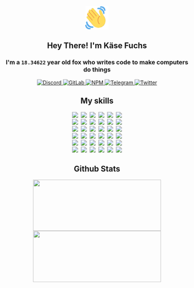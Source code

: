 <div><p align=center><img src=./resources/images/wave.gif width=64px height=64px></p><h2 align=center>Hey There! I'm Käse Fuchs</h2><h3 align=center>I'm a <code>18.34622</code> year old fox who writes code to make computers do things</h3><p align=center><a href=https://discord.com/users/507526681125322772><img alt=Discord src="https://img.shields.io/badge/Discord-5865F2?logo=discord&logoColor=white&style=flat-square#befe1c788c84193f646bbdd492efa0e3"> </a><a href=https://gitlab.com/kasefuchs><img alt=GitLab src="https://img.shields.io/badge/GitLab-330F63?logo=gitlab&logoColor=white&style=flat-square#befe1c788c84193f646bbdd492efa0e3"> </a><a href=https://npmjs.com/~kasefuchs><img alt=NPM src="https://img.shields.io/badge/NPM-CB3837?logo=npm&logoColor=white&style=flat-square#befe1c788c84193f646bbdd492efa0e3"> </a><a href=https://t.me/kasefuchs><img alt=Telegram src="https://img.shields.io/badge/Telegram-2CA5E0?logo=telegram&logoColor=white&style=flat-square#befe1c788c84193f646bbdd492efa0e3"> </a><a href=https://twitter.com/kasefuchs><img alt=Twitter src="https://img.shields.io/badge/Twitter-1DA1F2?logo=twitter&logoColor=white&style=flat-square#befe1c788c84193f646bbdd492efa0e3"></a></p><h2 align=center>My skills</h2><p align=center><a href=https://aws.amazon.com/ ><picture><source srcset="https://skillicons.dev/icons?i=aws&theme=dark#befe1c788c84193f646bbdd492efa0e3" media="(prefers-color-scheme: dark)"><source srcset="https://skillicons.dev/icons?i=aws&theme=light#befe1c788c84193f646bbdd492efa0e3" media="(prefers-color-scheme: light), (prefers-color-scheme: no-preference)"><img src="https://skillicons.dev/icons?i=aws&theme=light#befe1c788c84193f646bbdd492efa0e3"></picture></a>&nbsp;&nbsp;<a href=https://en.wikipedia.org/wiki/Bash_(Unix_shell)><picture><source srcset="https://skillicons.dev/icons?i=bash&theme=dark#befe1c788c84193f646bbdd492efa0e3" media="(prefers-color-scheme: dark)"><source srcset="https://skillicons.dev/icons?i=bash&theme=light#befe1c788c84193f646bbdd492efa0e3" media="(prefers-color-scheme: light), (prefers-color-scheme: no-preference)"><img src="https://skillicons.dev/icons?i=bash&theme=light#befe1c788c84193f646bbdd492efa0e3"></picture></a>&nbsp;&nbsp;<a href=https://discord.com/developers/docs><picture><source srcset="https://skillicons.dev/icons?i=bots&theme=dark#befe1c788c84193f646bbdd492efa0e3" media="(prefers-color-scheme: dark)"><source srcset="https://skillicons.dev/icons?i=bots&theme=light#befe1c788c84193f646bbdd492efa0e3" media="(prefers-color-scheme: light), (prefers-color-scheme: no-preference)"><img src="https://skillicons.dev/icons?i=bots&theme=light#befe1c788c84193f646bbdd492efa0e3"></picture></a>&nbsp;&nbsp;<a href=https://www.cloudflare.com/ ><picture><source srcset="https://skillicons.dev/icons?i=cloudflare&theme=dark#befe1c788c84193f646bbdd492efa0e3" media="(prefers-color-scheme: dark)"><source srcset="https://skillicons.dev/icons?i=cloudflare&theme=light#befe1c788c84193f646bbdd492efa0e3" media="(prefers-color-scheme: light), (prefers-color-scheme: no-preference)"><img src="https://skillicons.dev/icons?i=cloudflare&theme=light#befe1c788c84193f646bbdd492efa0e3"></picture></a>&nbsp;&nbsp;<a href=https://en.wikipedia.org/wiki/CSS><picture><source srcset="https://skillicons.dev/icons?i=css&theme=dark#befe1c788c84193f646bbdd492efa0e3" media="(prefers-color-scheme: dark)"><source srcset="https://skillicons.dev/icons?i=css&theme=light#befe1c788c84193f646bbdd492efa0e3" media="(prefers-color-scheme: light), (prefers-color-scheme: no-preference)"><img src="https://skillicons.dev/icons?i=css&theme=light#befe1c788c84193f646bbdd492efa0e3"></picture></a>&nbsp;&nbsp;<a href=https://www.docker.com/ ><picture><source srcset="https://skillicons.dev/icons?i=docker&theme=dark#befe1c788c84193f646bbdd492efa0e3" media="(prefers-color-scheme: dark)"><source srcset="https://skillicons.dev/icons?i=docker&theme=light#befe1c788c84193f646bbdd492efa0e3" media="(prefers-color-scheme: light), (prefers-color-scheme: no-preference)"><img src="https://skillicons.dev/icons?i=docker&theme=light#befe1c788c84193f646bbdd492efa0e3"></picture></a><br><a href=https://www.electronjs.org/ ><picture><source srcset="https://skillicons.dev/icons?i=electron&theme=dark#befe1c788c84193f646bbdd492efa0e3" media="(prefers-color-scheme: dark)"><source srcset="https://skillicons.dev/icons?i=electron&theme=light#befe1c788c84193f646bbdd492efa0e3" media="(prefers-color-scheme: light), (prefers-color-scheme: no-preference)"><img src="https://skillicons.dev/icons?i=electron&theme=light#befe1c788c84193f646bbdd492efa0e3"></picture></a>&nbsp;&nbsp;<a href=https://expressjs.com/ ><picture><source srcset="https://skillicons.dev/icons?i=express&theme=dark#befe1c788c84193f646bbdd492efa0e3" media="(prefers-color-scheme: dark)"><source srcset="https://skillicons.dev/icons?i=express&theme=light#befe1c788c84193f646bbdd492efa0e3" media="(prefers-color-scheme: light), (prefers-color-scheme: no-preference)"><img src="https://skillicons.dev/icons?i=express&theme=light#befe1c788c84193f646bbdd492efa0e3"></picture></a>&nbsp;&nbsp;<a href=https://www.figma.com/ ><picture><source srcset="https://skillicons.dev/icons?i=figma&theme=dark#befe1c788c84193f646bbdd492efa0e3" media="(prefers-color-scheme: dark)"><source srcset="https://skillicons.dev/icons?i=figma&theme=light#befe1c788c84193f646bbdd492efa0e3" media="(prefers-color-scheme: light), (prefers-color-scheme: no-preference)"><img src="https://skillicons.dev/icons?i=figma&theme=light#befe1c788c84193f646bbdd492efa0e3"></picture></a>&nbsp;&nbsp;<a href=https://firebase.google.com/ ><picture><source srcset="https://skillicons.dev/icons?i=firebase&theme=dark#befe1c788c84193f646bbdd492efa0e3" media="(prefers-color-scheme: dark)"><source srcset="https://skillicons.dev/icons?i=firebase&theme=light#befe1c788c84193f646bbdd492efa0e3" media="(prefers-color-scheme: light), (prefers-color-scheme: no-preference)"><img src="https://skillicons.dev/icons?i=firebase&theme=light#befe1c788c84193f646bbdd492efa0e3"></picture></a>&nbsp;&nbsp;<a href=https://flask.palletsprojects.com/ ><picture><source srcset="https://skillicons.dev/icons?i=flask&theme=dark#befe1c788c84193f646bbdd492efa0e3" media="(prefers-color-scheme: dark)"><source srcset="https://skillicons.dev/icons?i=flask&theme=light#befe1c788c84193f646bbdd492efa0e3" media="(prefers-color-scheme: light), (prefers-color-scheme: no-preference)"><img src="https://skillicons.dev/icons?i=flask&theme=light#befe1c788c84193f646bbdd492efa0e3"></picture></a>&nbsp;&nbsp;<a href=https://cloud.google.com/ ><picture><source srcset="https://skillicons.dev/icons?i=gcp&theme=dark#befe1c788c84193f646bbdd492efa0e3" media="(prefers-color-scheme: dark)"><source srcset="https://skillicons.dev/icons?i=gcp&theme=light#befe1c788c84193f646bbdd492efa0e3" media="(prefers-color-scheme: light), (prefers-color-scheme: no-preference)"><img src="https://skillicons.dev/icons?i=gcp&theme=light#befe1c788c84193f646bbdd492efa0e3"></picture></a><br><a href=https://git-scm.com/ ><picture><source srcset="https://skillicons.dev/icons?i=git&theme=dark#befe1c788c84193f646bbdd492efa0e3" media="(prefers-color-scheme: dark)"><source srcset="https://skillicons.dev/icons?i=git&theme=light#befe1c788c84193f646bbdd492efa0e3" media="(prefers-color-scheme: light), (prefers-color-scheme: no-preference)"><img src="https://skillicons.dev/icons?i=git&theme=light#befe1c788c84193f646bbdd492efa0e3"></picture></a>&nbsp;&nbsp;<a href=https://github.com/ ><picture><source srcset="https://skillicons.dev/icons?i=github&theme=dark#befe1c788c84193f646bbdd492efa0e3" media="(prefers-color-scheme: dark)"><source srcset="https://skillicons.dev/icons?i=github&theme=light#befe1c788c84193f646bbdd492efa0e3" media="(prefers-color-scheme: light), (prefers-color-scheme: no-preference)"><img src="https://skillicons.dev/icons?i=github&theme=light#befe1c788c84193f646bbdd492efa0e3"></picture></a>&nbsp;&nbsp;<a href=https://gitlab.com/ ><picture><source srcset="https://skillicons.dev/icons?i=gitlab&theme=dark#befe1c788c84193f646bbdd492efa0e3" media="(prefers-color-scheme: dark)"><source srcset="https://skillicons.dev/icons?i=gitlab&theme=light#befe1c788c84193f646bbdd492efa0e3" media="(prefers-color-scheme: light), (prefers-color-scheme: no-preference)"><img src="https://skillicons.dev/icons?i=gitlab&theme=light#befe1c788c84193f646bbdd492efa0e3"></picture></a>&nbsp;&nbsp;<a href=https://www.heroku.com/ ><picture><source srcset="https://skillicons.dev/icons?i=heroku&theme=dark#befe1c788c84193f646bbdd492efa0e3" media="(prefers-color-scheme: dark)"><source srcset="https://skillicons.dev/icons?i=heroku&theme=light#befe1c788c84193f646bbdd492efa0e3" media="(prefers-color-scheme: light), (prefers-color-scheme: no-preference)"><img src="https://skillicons.dev/icons?i=heroku&theme=light#befe1c788c84193f646bbdd492efa0e3"></picture></a>&nbsp;&nbsp;<a href=https://en.wikipedia.org/wiki/HTML><picture><source srcset="https://skillicons.dev/icons?i=html&theme=dark#befe1c788c84193f646bbdd492efa0e3" media="(prefers-color-scheme: dark)"><source srcset="https://skillicons.dev/icons?i=html&theme=light#befe1c788c84193f646bbdd492efa0e3" media="(prefers-color-scheme: light), (prefers-color-scheme: no-preference)"><img src="https://skillicons.dev/icons?i=html&theme=light#befe1c788c84193f646bbdd492efa0e3"></picture></a>&nbsp;&nbsp;<a href=https://en.wikipedia.org/wiki/JavaScript><picture><source srcset="https://skillicons.dev/icons?i=js&theme=dark#befe1c788c84193f646bbdd492efa0e3" media="(prefers-color-scheme: dark)"><source srcset="https://skillicons.dev/icons?i=js&theme=light#befe1c788c84193f646bbdd492efa0e3" media="(prefers-color-scheme: light), (prefers-color-scheme: no-preference)"><img src="https://skillicons.dev/icons?i=js&theme=light#befe1c788c84193f646bbdd492efa0e3"></picture></a><br><a href=https://en.wikipedia.org/wiki/Linux><picture><source srcset="https://skillicons.dev/icons?i=linux&theme=dark#befe1c788c84193f646bbdd492efa0e3" media="(prefers-color-scheme: dark)"><source srcset="https://skillicons.dev/icons?i=linux&theme=light#befe1c788c84193f646bbdd492efa0e3" media="(prefers-color-scheme: light), (prefers-color-scheme: no-preference)"><img src="https://skillicons.dev/icons?i=linux&theme=light#befe1c788c84193f646bbdd492efa0e3"></picture></a>&nbsp;&nbsp;<a href=https://mui.com/ ><picture><source srcset="https://skillicons.dev/icons?i=materialui&theme=dark#befe1c788c84193f646bbdd492efa0e3" media="(prefers-color-scheme: dark)"><source srcset="https://skillicons.dev/icons?i=materialui&theme=light#befe1c788c84193f646bbdd492efa0e3" media="(prefers-color-scheme: light), (prefers-color-scheme: no-preference)"><img src="https://skillicons.dev/icons?i=materialui&theme=light#befe1c788c84193f646bbdd492efa0e3"></picture></a>&nbsp;&nbsp;<a href=https://en.wikipedia.org/wiki/Markdown><picture><source srcset="https://skillicons.dev/icons?i=md&theme=dark#befe1c788c84193f646bbdd492efa0e3" media="(prefers-color-scheme: dark)"><source srcset="https://skillicons.dev/icons?i=md&theme=light#befe1c788c84193f646bbdd492efa0e3" media="(prefers-color-scheme: light), (prefers-color-scheme: no-preference)"><img src="https://skillicons.dev/icons?i=md&theme=light#befe1c788c84193f646bbdd492efa0e3"></picture></a>&nbsp;&nbsp;<a href=https://www.mongodb.com/ ><picture><source srcset="https://skillicons.dev/icons?i=mongodb&theme=dark#befe1c788c84193f646bbdd492efa0e3" media="(prefers-color-scheme: dark)"><source srcset="https://skillicons.dev/icons?i=mongodb&theme=light#befe1c788c84193f646bbdd492efa0e3" media="(prefers-color-scheme: light), (prefers-color-scheme: no-preference)"><img src="https://skillicons.dev/icons?i=mongodb&theme=light#befe1c788c84193f646bbdd492efa0e3"></picture></a>&nbsp;&nbsp;<a href=https://www.mysql.com/ ><picture><source srcset="https://skillicons.dev/icons?i=mysql&theme=dark#befe1c788c84193f646bbdd492efa0e3" media="(prefers-color-scheme: dark)"><source srcset="https://skillicons.dev/icons?i=mysql&theme=light#befe1c788c84193f646bbdd492efa0e3" media="(prefers-color-scheme: light), (prefers-color-scheme: no-preference)"><img src="https://skillicons.dev/icons?i=mysql&theme=light#befe1c788c84193f646bbdd492efa0e3"></picture></a>&nbsp;&nbsp;<a href=https://nextjs.org/ ><picture><source srcset="https://skillicons.dev/icons?i=nextjs&theme=dark#befe1c788c84193f646bbdd492efa0e3" media="(prefers-color-scheme: dark)"><source srcset="https://skillicons.dev/icons?i=nextjs&theme=light#befe1c788c84193f646bbdd492efa0e3" media="(prefers-color-scheme: light), (prefers-color-scheme: no-preference)"><img src="https://skillicons.dev/icons?i=nextjs&theme=light#befe1c788c84193f646bbdd492efa0e3"></picture></a><br><a href=https://nodejs.org/en/ ><picture><source srcset="https://skillicons.dev/icons?i=nodejs&theme=dark#befe1c788c84193f646bbdd492efa0e3" media="(prefers-color-scheme: dark)"><source srcset="https://skillicons.dev/icons?i=nodejs&theme=light#befe1c788c84193f646bbdd492efa0e3" media="(prefers-color-scheme: light), (prefers-color-scheme: no-preference)"><img src="https://skillicons.dev/icons?i=nodejs&theme=light#befe1c788c84193f646bbdd492efa0e3"></picture></a>&nbsp;&nbsp;<a href=https://www.postgresql.org/ ><picture><source srcset="https://skillicons.dev/icons?i=postgres&theme=dark#befe1c788c84193f646bbdd492efa0e3" media="(prefers-color-scheme: dark)"><source srcset="https://skillicons.dev/icons?i=postgres&theme=light#befe1c788c84193f646bbdd492efa0e3" media="(prefers-color-scheme: light), (prefers-color-scheme: no-preference)"><img src="https://skillicons.dev/icons?i=postgres&theme=light#befe1c788c84193f646bbdd492efa0e3"></picture></a>&nbsp;&nbsp;<a href=https://learn.microsoft.com/en-us/powershell/ ><picture><source srcset="https://skillicons.dev/icons?i=powershell&theme=dark#befe1c788c84193f646bbdd492efa0e3" media="(prefers-color-scheme: dark)"><source srcset="https://skillicons.dev/icons?i=powershell&theme=light#befe1c788c84193f646bbdd492efa0e3" media="(prefers-color-scheme: light), (prefers-color-scheme: no-preference)"><img src="https://skillicons.dev/icons?i=powershell&theme=light#befe1c788c84193f646bbdd492efa0e3"></picture></a>&nbsp;&nbsp;<a href=https://www.python.org/ ><picture><source srcset="https://skillicons.dev/icons?i=py&theme=dark#befe1c788c84193f646bbdd492efa0e3" media="(prefers-color-scheme: dark)"><source srcset="https://skillicons.dev/icons?i=py&theme=light#befe1c788c84193f646bbdd492efa0e3" media="(prefers-color-scheme: light), (prefers-color-scheme: no-preference)"><img src="https://skillicons.dev/icons?i=py&theme=light#befe1c788c84193f646bbdd492efa0e3"></picture></a>&nbsp;&nbsp;<a href=https://www.raspberrypi.org/ ><picture><source srcset="https://skillicons.dev/icons?i=raspberrypi&theme=dark#befe1c788c84193f646bbdd492efa0e3" media="(prefers-color-scheme: dark)"><source srcset="https://skillicons.dev/icons?i=raspberrypi&theme=light#befe1c788c84193f646bbdd492efa0e3" media="(prefers-color-scheme: light), (prefers-color-scheme: no-preference)"><img src="https://skillicons.dev/icons?i=raspberrypi&theme=light#befe1c788c84193f646bbdd492efa0e3"></picture></a>&nbsp;&nbsp;<a href=https://reactjs.org/ ><picture><source srcset="https://skillicons.dev/icons?i=react&theme=dark#befe1c788c84193f646bbdd492efa0e3" media="(prefers-color-scheme: dark)"><source srcset="https://skillicons.dev/icons?i=react&theme=light#befe1c788c84193f646bbdd492efa0e3" media="(prefers-color-scheme: light), (prefers-color-scheme: no-preference)"><img src="https://skillicons.dev/icons?i=react&theme=light#befe1c788c84193f646bbdd492efa0e3"></picture></a><br><a href=https://redux.js.org/ ><picture><source srcset="https://skillicons.dev/icons?i=redux&theme=dark#befe1c788c84193f646bbdd492efa0e3" media="(prefers-color-scheme: dark)"><source srcset="https://skillicons.dev/icons?i=redux&theme=light#befe1c788c84193f646bbdd492efa0e3" media="(prefers-color-scheme: light), (prefers-color-scheme: no-preference)"><img src="https://skillicons.dev/icons?i=redux&theme=light#befe1c788c84193f646bbdd492efa0e3"></picture></a>&nbsp;&nbsp;<a href=https://en.wikipedia.org/wiki/Regular_expression><picture><source srcset="https://skillicons.dev/icons?i=regex&theme=dark#befe1c788c84193f646bbdd492efa0e3" media="(prefers-color-scheme: dark)"><source srcset="https://skillicons.dev/icons?i=regex&theme=light#befe1c788c84193f646bbdd492efa0e3" media="(prefers-color-scheme: light), (prefers-color-scheme: no-preference)"><img src="https://skillicons.dev/icons?i=regex&theme=light#befe1c788c84193f646bbdd492efa0e3"></picture></a>&nbsp;&nbsp;<a href=https://en.wikipedia.org/wiki/Sass_(stylesheet_language)><picture><source srcset="https://skillicons.dev/icons?i=sass&theme=dark#befe1c788c84193f646bbdd492efa0e3" media="(prefers-color-scheme: dark)"><source srcset="https://skillicons.dev/icons?i=sass&theme=light#befe1c788c84193f646bbdd492efa0e3" media="(prefers-color-scheme: light), (prefers-color-scheme: no-preference)"><img src="https://skillicons.dev/icons?i=sass&theme=light#befe1c788c84193f646bbdd492efa0e3"></picture></a>&nbsp;&nbsp;<a href=https://www.typescriptlang.org/ ><picture><source srcset="https://skillicons.dev/icons?i=ts&theme=dark#befe1c788c84193f646bbdd492efa0e3" media="(prefers-color-scheme: dark)"><source srcset="https://skillicons.dev/icons?i=ts&theme=light#befe1c788c84193f646bbdd492efa0e3" media="(prefers-color-scheme: light), (prefers-color-scheme: no-preference)"><img src="https://skillicons.dev/icons?i=ts&theme=light#befe1c788c84193f646bbdd492efa0e3"></picture></a>&nbsp;&nbsp;<a href=https://unity.com/ ><picture><source srcset="https://skillicons.dev/icons?i=unity&theme=dark#befe1c788c84193f646bbdd492efa0e3" media="(prefers-color-scheme: dark)"><source srcset="https://skillicons.dev/icons?i=unity&theme=light#befe1c788c84193f646bbdd492efa0e3" media="(prefers-color-scheme: light), (prefers-color-scheme: no-preference)"><img src="https://skillicons.dev/icons?i=unity&theme=light#befe1c788c84193f646bbdd492efa0e3"></picture></a>&nbsp;&nbsp;<a href=https://workers.cloudflare.com/ ><picture><source srcset="https://skillicons.dev/icons?i=workers&theme=dark#befe1c788c84193f646bbdd492efa0e3" media="(prefers-color-scheme: dark)"><source srcset="https://skillicons.dev/icons?i=workers&theme=light#befe1c788c84193f646bbdd492efa0e3" media="(prefers-color-scheme: light), (prefers-color-scheme: no-preference)"><img src="https://skillicons.dev/icons?i=workers&theme=light#befe1c788c84193f646bbdd492efa0e3"></picture></a><br></p><h2 align=center>Github Stats</h2><p align=center><picture><source srcset="https://github-readme-stats-kasefuchs.vercel.app/api/?count_private=true&hide_border=true&hide_rank=true&line_height=20&hide_title=true&username=Kasefuchs&theme=dark#befe1c788c84193f646bbdd492efa0e3" media="(prefers-color-scheme: dark)"><source srcset="https://github-readme-stats-kasefuchs.vercel.app/api/?count_private=true&hide_border=true&hide_rank=true&line_height=20&hide_title=true&username=Kasefuchs&theme=light#befe1c788c84193f646bbdd492efa0e3" media="(prefers-color-scheme: light), (prefers-color-scheme: no-preference)"><img align=middle width=350 height=140 src="https://github-readme-stats-kasefuchs.vercel.app/api/?count_private=true&hide_border=true&hide_rank=true&line_height=20&hide_title=true&username=Kasefuchs&theme=light#befe1c788c84193f646bbdd492efa0e3"></picture><picture><source srcset="https://github-readme-stats-kasefuchs.vercel.app/api/top-langs/?count_private=true&hide_border=true&layout=compact&username=Kasefuchs&theme=dark#befe1c788c84193f646bbdd492efa0e3" media="(prefers-color-scheme: dark)"><source srcset="https://github-readme-stats-kasefuchs.vercel.app/api/top-langs/?count_private=true&hide_border=true&layout=compact&username=Kasefuchs&theme=light#befe1c788c84193f646bbdd492efa0e3" media="(prefers-color-scheme: light), (prefers-color-scheme: no-preference)"><img align=middle width=350 height=140 src="https://github-readme-stats-kasefuchs.vercel.app/api/top-langs/?count_private=true&hide_border=true&layout=compact&username=Kasefuchs&theme=light#befe1c788c84193f646bbdd492efa0e3"></picture></p><img src="https://hit.yhype.me/github/profile?user_id=64592097#befe1c788c84193f646bbdd492efa0e3" alt=""></div>